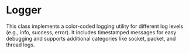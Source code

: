 # Logger

This class implements a color-coded logging utility for different log levels (e.g., info, success, error). It includes timestamped messages for easy debugging and supports additional categories like socket, packet, and thread logs.
